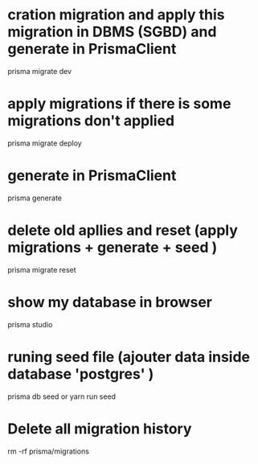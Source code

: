# cration migration and apply this migration in DBMS (SGBD) and generate in PrismaClient
prisma migrate dev

# apply migrations if there is some migrations don't applied
prisma migrate deploy

# generate in PrismaClient
prisma generate

# delete old apllies and reset (apply migrations + generate + seed )
prisma migrate reset

# show my database in browser
prisma studio

# runing seed file (ajouter data inside database 'postgres' )
prisma db seed or yarn run seed

# Delete all migration history
rm -rf prisma/migrations
